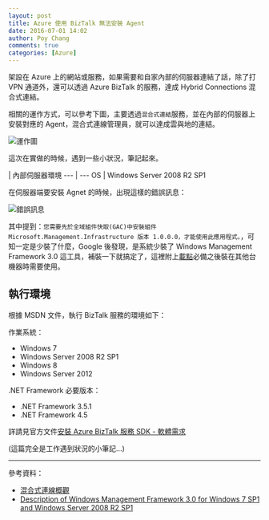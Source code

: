 ```yaml
---
layout: post
title: Azure 使用 BizTalk 無法安裝 Agent
date: 2016-07-01 14:02
author: Poy Chang
comments: true
categories: [Azure]
---
```


架設在 Azure 上的網站或服務，如果需要和自家內部的伺服器連結了話，除了打 VPN 通道外，還可以透過 Azure BizTalk 的服務，達成 Hybrid Connections 混合式連結。

相關的運作方式，可以參考下圖，主要透過`混合式連結`服務，並在內部的伺服器上安裝對應的 Agent，混合式連線管理員，就可以達成雲與地的連結。

![運作圖](http://i.imgur.com/KNoBRML.png)

這次在實做的時候，遇到一些小狀況，筆記起來。

 | 內部伺服器環境
--- | ---
OS | Windows Server 2008 R2 SP1

在伺服器端要安裝 Agnet 的時候，出現這樣的錯誤訊息：

![錯誤訊息](http://i.imgur.com/ppUUoQT.png)

其中提到：`您需要先於全域組件快取(GAC)中安裝組件 Microsoft.Management.Infrastructure 版本 1.0.0.0，才能使用此應用程式。`，可知一定是少裝了什麼，Google 後發現，是系統少裝了 Windows Management Framework 3.0 這工具，補裝一下就搞定了，這裡附上[載點](https://www.microsoft.com/en-us/download/details.aspx?id=34595)必備之後裝在其他台機器時需要使用。

## 執行環境

根據 MSDN 文件，執行 BizTalk 服務的環境如下：

作業系統：

* Windows 7
* Windows Server 2008 R2 SP1
* Windows 8
* Windows Server 2012

.NET Framework 必要版本：

* .NET Framework 3.5.1
* .NET Framework 4.5

詳請見官方文件[安裝 Azure BizTalk 服務 SDK - 軟體需求](https://msdn.microsoft.com/zh-tw/library/azure/hh689760.aspx?f=255&MSPPError=-2147217396#BKMK_Reqs)

(這篇完全是工作遇到狀況的小筆記...)

----------

參考資料：

* [混合式連線概觀](https://azure.microsoft.com/zh-tw/documentation/articles/integration-hybrid-connection-overview/)
* [Description of Windows Management Framework 3.0 for Windows 7 SP1 and Windows Server 2008 R2 SP1](https://support.microsoft.com/en-us/kb/2506143)

